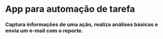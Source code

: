 # App para automação de tarefa

### Captura informações de uma ação, realiza análises básicas e envia um e-mail com o reporte.